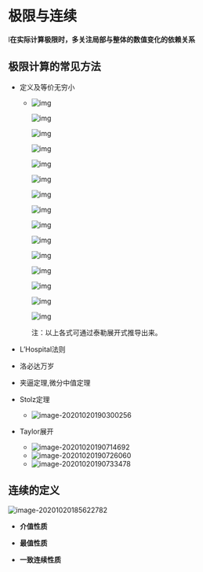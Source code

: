 # 极限与连续

l**在实际计算极限时，多关注局部与整体的数值变化的依赖关系**

## 极限计算的常见方法

- 定义及等价无穷小

  - ![img](https://bkimg.cdn.bcebos.com/formula/d5d7174a208b65a8952f987fed1dda35.svg)

    ![img](https://bkimg.cdn.bcebos.com/formula/a1457ef251dbbabd1840c449aed80cb1.svg)

    ![img](https://bkimg.cdn.bcebos.com/formula/42490d958872e86d54d41d3a457c0f04.svg)

    ![img](https://bkimg.cdn.bcebos.com/formula/00802917e462ecce29e617e2f46f255e.svg)

    ![img](https://bkimg.cdn.bcebos.com/formula/72f817a2705d4346de5eddaf398f753c.svg)

    ![img](https://bkimg.cdn.bcebos.com/formula/7cc3d8ccb583484e443fc696b0b40305.svg)

    ![img](https://bkimg.cdn.bcebos.com/formula/17744760b56d9e92f398aaf692335f87.svg)

    ![img](https://bkimg.cdn.bcebos.com/formula/a70eaedc5f582c2bc0909c819b48883a.svg)

    ![img](https://bkimg.cdn.bcebos.com/formula/303a5515bde0cac951e6373404391559.svg)

    ![img](https://bkimg.cdn.bcebos.com/formula/cf31fa60983f85e23245571707a07d8e.svg)

    ![img](https://bkimg.cdn.bcebos.com/formula/1c168ee34381dceb1937d5e86002c6ef.svg)

    ![img](https://bkimg.cdn.bcebos.com/formula/bdb772985f8405834740a645c5ec7144.svg)

    ![img](https://bkimg.cdn.bcebos.com/formula/0db2432f82ed7a2c8175fd3b56e6131f.svg)

    ![img](https://bkimg.cdn.bcebos.com/formula/3010c90143d3ce530400383ba535e618.svg)

    ![img](https://bkimg.cdn.bcebos.com/formula/388752b62e95089d93651fddaa1c94d3.svg)

    注：以上各式可通过泰勒展开式推导出来。

-  L’Hospital法则

  - 洛必达万岁

- 夹逼定理,微分中值定理

- Stolz定理

  - ![image-20201020190300256](C:\Users\10161\AppData\Roaming\Typora\typora-user-images\image-20201020190300256.png)

- Taylor展开

  - ![image-20201020190714692](C:\Users\10161\AppData\Roaming\Typora\typora-user-images\image-20201020190714692.png)
  - ![image-20201020190726060](C:\Users\10161\AppData\Roaming\Typora\typora-user-images\image-20201020190726060.png)
  - ![image-20201020190733478](C:\Users\10161\AppData\Roaming\Typora\typora-user-images\image-20201020190733478.png)

## 连续的定义

![image-20201020185622782](C:\Users\10161\AppData\Roaming\Typora\typora-user-images\image-20201020185622782.png)

- **介值性质**

- **最值性质**

- **一致连续性质**

